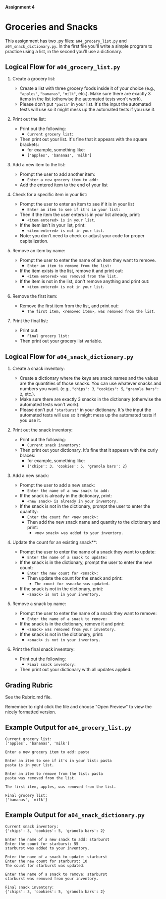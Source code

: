 #### Assignment 4
# Groceries and Snacks
This assignment has two .py files: `a04_grocery_list.py` and `a04_snack_dictionary.py`. In the first file you'll write a simple program to practice using a list, in the second you'll use a dictionary.

## Logical Flow for `a04_grocery_list.py`

1. Create a grocery list:  
    - Create a list with three grocery foods inside it of your choice (e.g., `"apples"`, `"bananas"`, `"milk"`, etc.). Make sure there are exactly 3 items in the list (otherwise the automated tests won't work).
    - Please don't put `"pasta"` in your list. It's the input the automated tests will use so it might mess up the automated tests if you use it.

2. Print out the list:
    - Print out the following:
        - `Current grocery list:`
    - Then print out your list. It's fine that it appears with the square brackets:
        - for example, something like:
        - `['apples', 'bananas', 'milk']`

3. Add a new item to the list:  
    - Prompt the user to add another item:
        - `Enter a new grocery item to add: `
    - Add the entered item to the end of your list

4. Check for a specific item in your list:  
    - Prompt the user to enter an item to see if it is in your list
        - `Enter an item to see if it's in your list: `
    - Then if the item the user enters is in your list already, print:
        - `<item entered> is in your list`.
    - If the item isn't in your list, print:
        - `<item entered> is not in your list.`
    - Note: you don't need to check or adjust your code for proper capitalization.

5. Remove an item by name:  
    - Prompt the user to enter the name of an item they want to remove.  
        - `Enter an item to remove from the list: `
    - If the item exists in the list, remove it and print out:
        - `<item entered> was removed from the list.`  
    - If the item is not in the list, don't remove anything and print out:
        - `<item entered> is not in your list.`

6. Remove the first item:  
    - Remove the first item from the list, and print out:
        - `The first item, <removed item>, was removed from the list.`

8. Print the final list:  
    - Print out:
        - `Final grocery list:`
    - Then print out your grocery list variable.

## Logical Flow for `a04_snack_dictionary.py`

1. Create a snack inventory:  
    - Create a dictionary where the keys are snack names and the values are the quantities of those snacks. You can use whatever snacks and numbers you want. (e.g., `"chips": 3`, `"cookies": 5`, `"granola bars": 2`, etc.).  
    - Make sure there are exactly 3 snacks in the dictionary (otherwise the automated tests won't work).
    - Please don't put `"starburst"` in your dictionary. It's the input the automated tests will use so it might mess up the automated tests if you use it.

2. Print out the snack inventory:  
    - Print out the following:  
        - `Current snack inventory:`  
    - Then print out your dictionary. It's fine that it appears with the curly braces:
        - for example, something like:  
        - `{'chips': 3, 'cookies': 5, 'granola bars': 2}`  

3. Add a new snack:  
    - Prompt the user to add a new snack:  
        - `Enter the name of a new snack to add: `  
    - If the snack is already in the dictionary, print:  
        - `<new snack> is already in your inventory.`  
    - If the snack is not in the dictionary, prompt the user to enter the quantity:  
        - `Enter the count for <new snack>:  `  
        - Then add the new snack name and quantity to the dictionary and print:  
            - `<new snack> was added to your inventory.`  

4. Update the count for an existing snack**:  
    - Prompt the user to enter the name of a snack they want to update:  
        - `Enter the name of a snack to update: `  
    - If the snack is in the dictionary, prompt the user to enter the new count:  
        - `Enter the new count for <snack>: `  
        - Then update the count for the snack and print:  
            - `The count for <snack> was updated.`  
    - If the snack is not in the dictionary, print:  
        - `<snack> is not in your inventory.`  

5. Remove a snack by name:  
    - Prompt the user to enter the name of a snack they want to remove:  
        - `Enter the name of a snack to remove: `  
    - If the snack is in the dictionary, remove it and print:  
        - `<snack> was removed from your inventory.`  
    - If the snack is not in the dictionary, print:  
        - `<snack> is not in your inventory.`  

6. Print the final snack inventory:  
    - Print out the following:  
        - `Final snack inventory:`  
    - Then print out your dictionary with all updates applied.


## Grading Rubric
See the Rubric.md file.

Remember to right click the file and choose "Open Preview" to view the nicely formatted version.

## Example Output for `a04_grocery_list.py`

```
Current grocery list:
['apples', 'bananas', 'milk']

Enter a new grocery item to add: pasta

Enter an item to see if it's in your list: pasta
pasta is in your list.

Enter an item to remove from the list: pasta
pasta was removed from the list.

The first item, apples, was removed from the list.

Final grocery list:
['bananas', 'milk']
```

## Example Output for `a04_snack_dictionary.py`

```
Current snack inventory:
{'chips': 3, 'cookies': 5, 'granola bars': 2}

Enter the name of a new snack to add: starburst
Enter the count for starburst: 55
starburst was added to your inventory.

Enter the name of a snack to update: starburst
Enter the new count for starburst: 10
The count for starburst was updated.

Enter the name of a snack to remove: starburst
starburst was removed from your inventory.

Final snack inventory:
{'chips': 3, 'cookies': 5, 'granola bars': 2}
```
